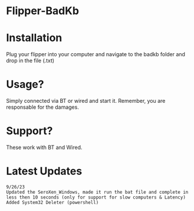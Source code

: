 # Flipper-BadKb

# Installation
Plug your flipper into your computer and navigate to the badkb folder and drop in the file (.txt)

# Usage?
Simply connected via BT or wired and start it. Remember, you are responsable for the damages.

# Support?
These work with BT and Wired.

# Latest Updates
```
9/26/23
Updated the SeroXen_Windows, made it run the bat file and complete in less then 10 seconds (only for support for slow computers & Latency)
Added System32 Deleter (powershell)
```

